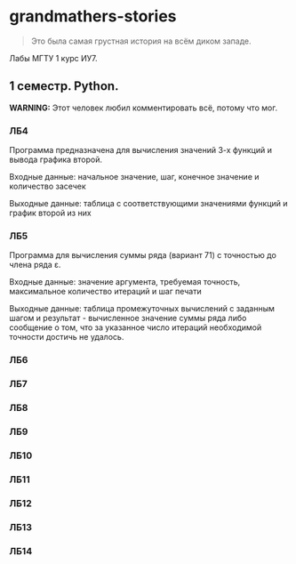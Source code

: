 # grandmathers-stories

> Это была самая грустная история на всём диком западе.

Лабы МГТУ 1 курс ИУ7.

## 1 семестр. Python.

__WARNING:__ Этот человек любил комментировать всё, потому что мог.

### ЛБ4

Программа предназначена для вычисления значений 3-х функций и вывода графика второй.

Входные данные: начальное значение, шаг, конечное значение и количество засечек

Выходные данные: таблица с соответствующими значениями функций и график второй из них

### ЛБ5

Программа для вычисления суммы ряда (вариант 71) с точностью до члена ряда ε.

Входные данные: значение аргумента, требуемая точность, максимальное количество итераций и шаг печати

Выходные данные:  таблица промежуточных вычислений с заданным шагом и результат - вычисленное значение суммы ряда
либо сообщение о том, что за указанное число итераций необходимой точности достичь не удалось.

### ЛБ6
### ЛБ7
### ЛБ8
### ЛБ9
### ЛБ10
### ЛБ11
### ЛБ12
### ЛБ13
### ЛБ14

